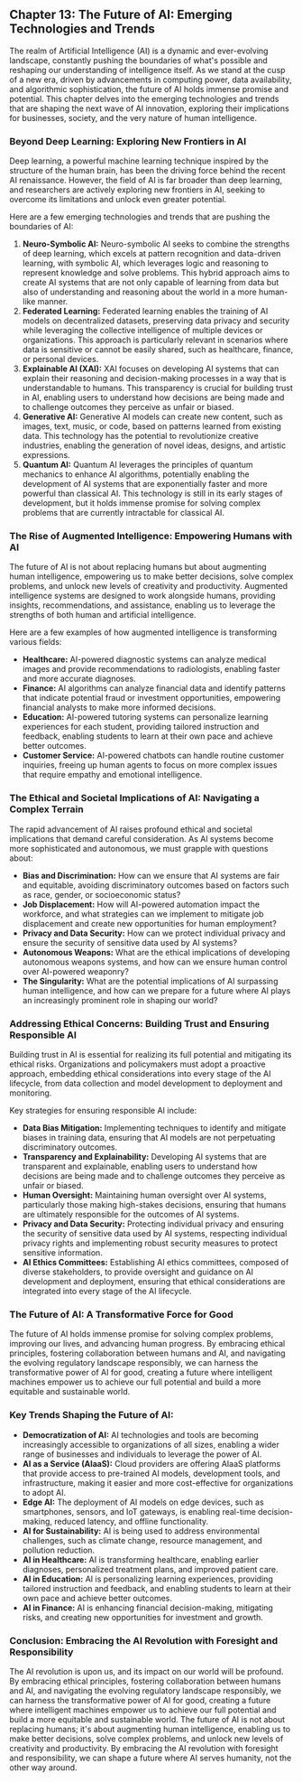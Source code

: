## Chapter 13: The Future of AI: Emerging Technologies and Trends

The realm of Artificial Intelligence (AI) is a dynamic and ever-evolving landscape, constantly pushing the boundaries of what's possible and reshaping our understanding of intelligence itself. As we stand at the cusp of a new era, driven by advancements in computing power, data availability, and algorithmic sophistication, the future of AI holds immense promise and potential. This chapter delves into the emerging technologies and trends that are shaping the next wave of AI innovation, exploring their implications for businesses, society, and the very nature of human intelligence.

### Beyond Deep Learning: Exploring New Frontiers in AI

Deep learning, a powerful machine learning technique inspired by the structure of the human brain, has been the driving force behind the recent AI renaissance. However, the field of AI is far broader than deep learning, and researchers are actively exploring new frontiers in AI, seeking to overcome its limitations and unlock even greater potential.

Here are a few emerging technologies and trends that are pushing the boundaries of AI:

1. **Neuro-Symbolic AI:** Neuro-symbolic AI seeks to combine the strengths of deep learning, which excels at pattern recognition and data-driven learning, with symbolic AI, which leverages logic and reasoning to represent knowledge and solve problems. This hybrid approach aims to create AI systems that are not only capable of learning from data but also of understanding and reasoning about the world in a more human-like manner.
2. **Federated Learning:** Federated learning enables the training of AI models on decentralized datasets, preserving data privacy and security while leveraging the collective intelligence of multiple devices or organizations. This approach is particularly relevant in scenarios where data is sensitive or cannot be easily shared, such as healthcare, finance, or personal devices.
3. **Explainable AI (XAI):** XAI focuses on developing AI systems that can explain their reasoning and decision-making processes in a way that is understandable to humans. This transparency is crucial for building trust in AI, enabling users to understand how decisions are being made and to challenge outcomes they perceive as unfair or biased.
4. **Generative AI:** Generative AI models can create new content, such as images, text, music, or code, based on patterns learned from existing data. This technology has the potential to revolutionize creative industries, enabling the generation of novel ideas, designs, and artistic expressions.
5. **Quantum AI:** Quantum AI leverages the principles of quantum mechanics to enhance AI algorithms, potentially enabling the development of AI systems that are exponentially faster and more powerful than classical AI. This technology is still in its early stages of development, but it holds immense promise for solving complex problems that are currently intractable for classical AI.

### The Rise of Augmented Intelligence: Empowering Humans with AI

The future of AI is not about replacing humans but about augmenting human intelligence, empowering us to make better decisions, solve complex problems, and unlock new levels of creativity and productivity. Augmented intelligence systems are designed to work alongside humans, providing insights, recommendations, and assistance, enabling us to leverage the strengths of both human and artificial intelligence.

Here are a few examples of how augmented intelligence is transforming various fields:

* **Healthcare:** AI-powered diagnostic systems can analyze medical images and provide recommendations to radiologists, enabling faster and more accurate diagnoses.
* **Finance:** AI algorithms can analyze financial data and identify patterns that indicate potential fraud or investment opportunities, empowering financial analysts to make more informed decisions.
* **Education:** AI-powered tutoring systems can personalize learning experiences for each student, providing tailored instruction and feedback, enabling students to learn at their own pace and achieve better outcomes.
* **Customer Service:** AI-powered chatbots can handle routine customer inquiries, freeing up human agents to focus on more complex issues that require empathy and emotional intelligence.

### The Ethical and Societal Implications of AI: Navigating a Complex Terrain

The rapid advancement of AI raises profound ethical and societal implications that demand careful consideration. As AI systems become more sophisticated and autonomous, we must grapple with questions about:

* **Bias and Discrimination:** How can we ensure that AI systems are fair and equitable, avoiding discriminatory outcomes based on factors such as race, gender, or socioeconomic status?
* **Job Displacement:** How will AI-powered automation impact the workforce, and what strategies can we implement to mitigate job displacement and create new opportunities for human employment?
* **Privacy and Data Security:** How can we protect individual privacy and ensure the security of sensitive data used by AI systems?
* **Autonomous Weapons:** What are the ethical implications of developing autonomous weapons systems, and how can we ensure human control over AI-powered weaponry?
* **The Singularity:** What are the potential implications of AI surpassing human intelligence, and how can we prepare for a future where AI plays an increasingly prominent role in shaping our world?

### Addressing Ethical Concerns: Building Trust and Ensuring Responsible AI

Building trust in AI is essential for realizing its full potential and mitigating its ethical risks. Organizations and policymakers must adopt a proactive approach, embedding ethical considerations into every stage of the AI lifecycle, from data collection and model development to deployment and monitoring.

Key strategies for ensuring responsible AI include:

* **Data Bias Mitigation:** Implementing techniques to identify and mitigate biases in training data, ensuring that AI models are not perpetuating discriminatory outcomes.
* **Transparency and Explainability:** Developing AI systems that are transparent and explainable, enabling users to understand how decisions are being made and to challenge outcomes they perceive as unfair or biased.
* **Human Oversight:** Maintaining human oversight over AI systems, particularly those making high-stakes decisions, ensuring that humans are ultimately responsible for the outcomes of AI systems.
* **Privacy and Data Security:** Protecting individual privacy and ensuring the security of sensitive data used by AI systems, respecting individual privacy rights and implementing robust security measures to protect sensitive information.
* **AI Ethics Committees:** Establishing AI ethics committees, composed of diverse stakeholders, to provide oversight and guidance on AI development and deployment, ensuring that ethical considerations are integrated into every stage of the AI lifecycle.

### The Future of AI: A Transformative Force for Good

The future of AI holds immense promise for solving complex problems, improving our lives, and advancing human progress. By embracing ethical principles, fostering collaboration between humans and AI, and navigating the evolving regulatory landscape responsibly, we can harness the transformative power of AI for good, creating a future where intelligent machines empower us to achieve our full potential and build a more equitable and sustainable world.

### Key Trends Shaping the Future of AI:

* **Democratization of AI:** AI technologies and tools are becoming increasingly accessible to organizations of all sizes, enabling a wider range of businesses and individuals to leverage the power of AI.
* **AI as a Service (AIaaS):** Cloud providers are offering AIaaS platforms that provide access to pre-trained AI models, development tools, and infrastructure, making it easier and more cost-effective for organizations to adopt AI.
* **Edge AI:** The deployment of AI models on edge devices, such as smartphones, sensors, and IoT gateways, is enabling real-time decision-making, reduced latency, and offline functionality.
* **AI for Sustainability:** AI is being used to address environmental challenges, such as climate change, resource management, and pollution reduction.
* **AI in Healthcare:** AI is transforming healthcare, enabling earlier diagnoses, personalized treatment plans, and improved patient care.
* **AI in Education:** AI is personalizing learning experiences, providing tailored instruction and feedback, and enabling students to learn at their own pace and achieve better outcomes.
* **AI in Finance:** AI is enhancing financial decision-making, mitigating risks, and creating new opportunities for investment and growth.

### Conclusion: Embracing the AI Revolution with Foresight and Responsibility

The AI revolution is upon us, and its impact on our world will be profound. By embracing ethical principles, fostering collaboration between humans and AI, and navigating the evolving regulatory landscape responsibly, we can harness the transformative power of AI for good, creating a future where intelligent machines empower us to achieve our full potential and build a more equitable and sustainable world. The future of AI is not about replacing humans; it's about augmenting human intelligence, enabling us to make better decisions, solve complex problems, and unlock new levels of creativity and productivity. By embracing the AI revolution with foresight and responsibility, we can shape a future where AI serves humanity, not the other way around.